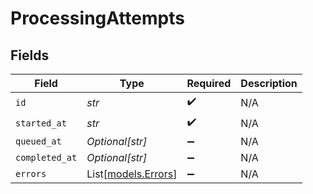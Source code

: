 # ProcessingAttempts


## Fields

| Field                                      | Type                                       | Required                                   | Description                                |
| ------------------------------------------ | ------------------------------------------ | ------------------------------------------ | ------------------------------------------ |
| `id`                                       | *str*                                      | :heavy_check_mark:                         | N/A                                        |
| `started_at`                               | *str*                                      | :heavy_check_mark:                         | N/A                                        |
| `queued_at`                                | *Optional[str]*                            | :heavy_minus_sign:                         | N/A                                        |
| `completed_at`                             | *Optional[str]*                            | :heavy_minus_sign:                         | N/A                                        |
| `errors`                                   | List[[models.Errors](../models/errors.md)] | :heavy_minus_sign:                         | N/A                                        |